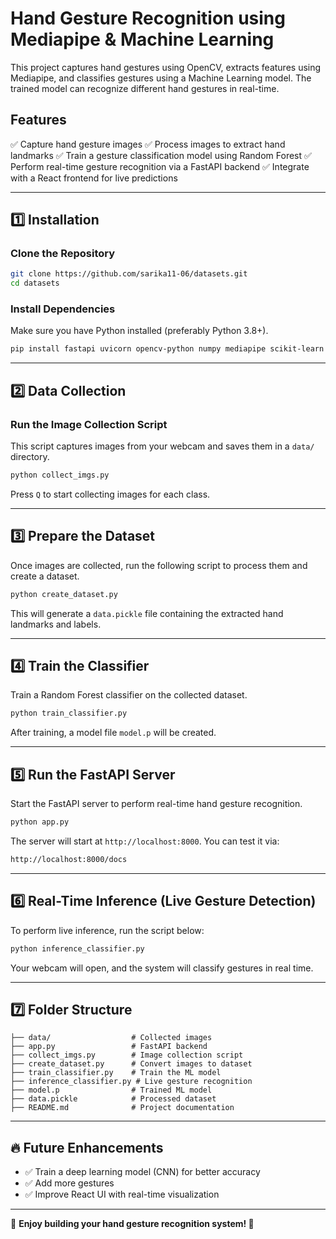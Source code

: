 # Hand Gesture Recognition using Mediapipe & Machine Learning

This project captures hand gestures using OpenCV, extracts features using Mediapipe, and classifies gestures using a Machine Learning model. The trained model can recognize different hand gestures in real-time.

## Features
✅ Capture hand gesture images
✅ Process images to extract hand landmarks
✅ Train a gesture classification model using Random Forest
✅ Perform real-time gesture recognition via a FastAPI backend
✅ Integrate with a React frontend for live predictions

---

## 1️⃣ Installation
### **Clone the Repository**
```bash
git clone https://github.com/sarika11-06/datasets.git
cd datasets
```

### **Install Dependencies**
Make sure you have Python installed (preferably Python 3.8+).
```bash
pip install fastapi uvicorn opencv-python numpy mediapipe scikit-learn pillow
```

---

## 2️⃣ Data Collection
### **Run the Image Collection Script**
This script captures images from your webcam and saves them in a `data/` directory.
```bash
python collect_imgs.py
```
Press `Q` to start collecting images for each class.

---

## 3️⃣ Prepare the Dataset
Once images are collected, run the following script to process them and create a dataset.
```bash
python create_dataset.py
```
This will generate a `data.pickle` file containing the extracted hand landmarks and labels.

---

## 4️⃣ Train the Classifier
Train a Random Forest classifier on the collected dataset.
```bash
python train_classifier.py
```
After training, a model file `model.p` will be created.

---

## 5️⃣ Run the FastAPI Server
Start the FastAPI server to perform real-time hand gesture recognition.
```bash
python app.py
```
The server will start at `http://localhost:8000`. You can test it via:
```bash
http://localhost:8000/docs
```

---

## 6️⃣ Real-Time Inference (Live Gesture Detection)
To perform live inference, run the script below:
```bash
python inference_classifier.py
```
Your webcam will open, and the system will classify gestures in real time.

---

## 7️⃣ Folder Structure
```
├── data/                  # Collected images
├── app.py                 # FastAPI backend
├── collect_imgs.py        # Image collection script
├── create_dataset.py      # Convert images to dataset
├── train_classifier.py    # Train the ML model
├── inference_classifier.py # Live gesture recognition
├── model.p                # Trained ML model
├── data.pickle            # Processed dataset
├── README.md              # Project documentation
```

---

## 🔥 Future Enhancements
- ✅ Train a deep learning model (CNN) for better accuracy
- ✅ Add more gestures
- ✅ Improve React UI with real-time visualization
  
---

🎉 **Enjoy building your hand gesture recognition system! 🚀**

